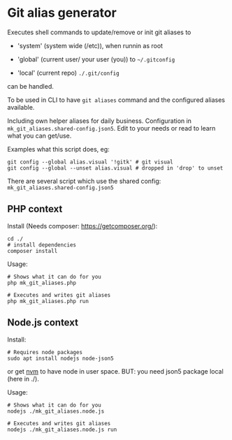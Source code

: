 # Git alias generator

Executes shell commands to update/remove or init git aliases to

+ 'system' (system wide (/etc)), when runnin as root

+ 'global' (current user/ your user (you)) to `~/.gitconfig`

+ 'local' (current repo) `./.git/config`

can be handled.

To be used in CLI to have `git aliases` command and the configured
aliases available.

Including own helper aliases for daily business.
Configuration in `mk_git_aliases.shared-config.json5`.
Edit to your needs or read to learn what you can get/use.

Examples what this script does, eg:

    git config --global alias.visual '!gitk' # git visual
    git config --global --unset alias.visual # dropped in 'drop' to unset


There are several script which use the shared config: `mk_git_aliases.shared-config.json5`


## PHP context

Install (Needs composer: <https://getcomposer.org/>):

    cd ./
    # install dependencies
    composer install

Usage:

    # Shows what it can do for you
    php mk_git_aliases.php

    # Executes and writes git aliases
    php mk_git_aliases.php run


## Node.js context

Install:

    # Requires node packages
    sudo apt install nodejs node-json5

or get [nvm](https://github.com/nvm-sh/nvm) to have node in user space.
BUT: you need json5 package local (here in ./).

Usage:

    # Shows what it can do for you
    nodejs ./mk_git_aliases.node.js

    # Executes and writes git aliases
    nodejs ./mk_git_aliases.node.js run
